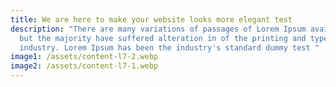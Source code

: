 ```yaml
---
title: We are here to make your website looks more elegant test
description: "There are many variations of passages of Lorem Ipsum available,
  but the majority have suffered alteration in of the printing and typesetting
  industry. Lorem Ipsum has been the industry's standard dummy test "
image1: /assets/content-l7-2.webp
image2: /assets/content-l7-1.webp
---
```

